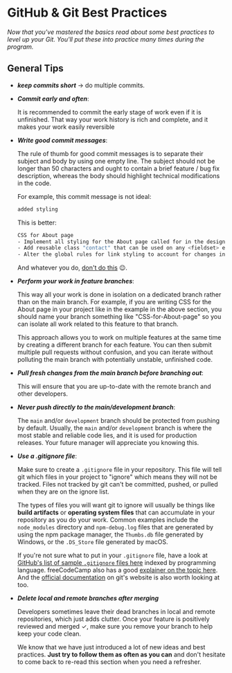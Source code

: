 # GitHub & Git Best Practices

*Now that you've mastered the basics read about some best practices to level up your Git. You'll put these into practice many times during the program.*

## General Tips

- **_keep commits short_** -> do multiple commits.

- **_Commit early and often_**:

    It is recommended to commit the early stage of work even if it is unfinished. That way your work history is rich and complete, and it makes your work easily reversible

- **_Write good commit messages_**:

    The rule of thumb for good commit messages is to separate their subject and body by using one empty line. The subject should not be longer than 50 characters and ought to contain a brief feature / bug fix description, whereas the body should highlight technical modifications in the code.

    For example, this commit message is not ideal:

    ```bash
    added styling
    ```

    This is better:

    ```bash
    CSS for About page
    - Implement all styling for the About page called for in the design document. [link]
    - Add reusable class "contact" that can be used on any <fieldset> element to implement our custom design for email forms on any page.
    - Alter the global rules for link styling to account for changes in the design document.
    ```

    And whatever you do, [don't do this](https://xkcd.com/1296/) :wink:.

- **_Perform your work in feature branches_**:

    This way all your work is done in isolation on a dedicated branch rather than on the main branch. For example, if you are writing CSS for the About page in your project like in the example in the above section, you should name your branch something like "CSS-for-About-page" so you can isolate all work related to this feature to that branch.

    This approach allows you to work on multiple features at the same time by creating a different branch for each feature. You can then submit multiple pull requests without confusion, and you can iterate without polluting the main branch with potentially unstable, unfinished code.

- **_Pull fresh changes from the main branch before branching out_**:

    This will ensure that you are up-to-date with the remote branch and other developers.

- **_Never push directly to the main/development branch_**:

    The `main` and/or `development` branch should be protected from pushing by default. Usually, the `main` and/or `development` branch is where the most stable and reliable code lies, and it is used for production releases. Your future manager will appreciate you knowing this.

- **_Use a .gitignore file_**:

    Make sure to create a `.gitignore` file in your repository. This file will tell git which files in your project to "ignore" which means they will not be tracked. Files not tracked by git can't be committed, pushed, or pulled when they are on the ignore list.

    The types of files you will want git to ignore will usually be things like **build artifacts** or **operating system files** that can accumulate in your repository as you do your work. Common examples include the `node_modules` directory and `npm-debug.log` files that are generated by using the npm package manager, the `Thumbs.db` file generated by Windows, or the `.DS_Store` file generated by macOS.

    If you're not sure what to put in your `.gitignore` file, have a look at [GitHub's list of sample `.gitignore` files here](https://github.com/github/gitignore) indexed by programming language. freeCodeCamp also has a good [explainer on the topic here](https://www.freecodecamp.org/news/gitignore-what-is-it-and-how-to-add-to-repo/). And the [official documentation](https://git-scm.com/docs/gitignore) on git's website is also worth looking at too.

- **_Delete local and remote branches after merging_**

    Developers sometimes leave their dead branches in local and remote repositories, which just adds clutter. Once your feature is positively reviewed and merged ✓, make sure you remove your branch to help keep your code clean.

    We know that we have just introduced a lot of new ideas and best practices. **Just try to follow them as often as you can** and don't hesitate to come back to re-read this section when you need a refresher.
